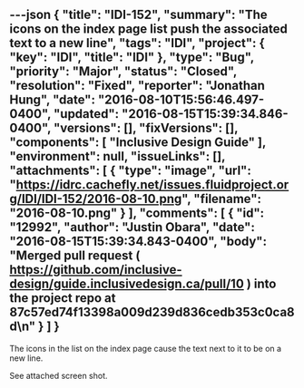 ---json
{
  "title": "IDI-152",
  "summary": "The icons on the index page list push the associated text to a new line",
  "tags": "IDI",
  "project": {
    "key": "IDI",
    "title": "IDI"
  },
  "type": "Bug",
  "priority": "Major",
  "status": "Closed",
  "resolution": "Fixed",
  "reporter": "Jonathan Hung",
  "date": "2016-08-10T15:56:46.497-0400",
  "updated": "2016-08-15T15:39:34.846-0400",
  "versions": [],
  "fixVersions": [],
  "components": [
    "Inclusive Design Guide"
  ],
  "environment": null,
  "issueLinks": [],
  "attachments": [
    {
      "type": "image",
      "url": "https://idrc.cachefly.net/issues.fluidproject.org/IDI/IDI-152/2016-08-10.png",
      "filename": "2016-08-10.png"
    }
  ],
  "comments": [
    {
      "id": "12992",
      "author": "Justin Obara",
      "date": "2016-08-15T15:39:34.843-0400",
      "body": "Merged pull request ( <https://github.com/inclusive-design/guide.inclusivedesign.ca/pull/10> ) into the project repo at 87c57ed74f13398a009d239d836cedb353c0ca8d\n"
    }
  ]
}
---
The icons in the list on the index page cause the text next to it to be on a new line.

See attached screen shot.

        